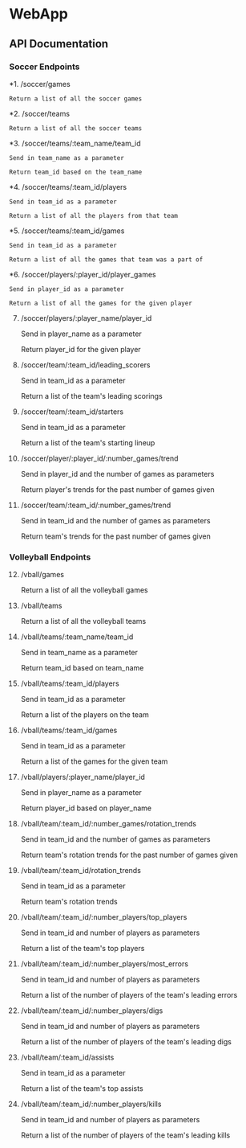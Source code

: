 # WebApp

## API Documentation

### Soccer Endpoints

*1. /soccer/games

    Return a list of all the soccer games

*2. /soccer/teams

    Return a list of all the soccer teams
    
*3. /soccer/teams/:team_name/team_id

    Send in team_name as a parameter

    Return team_id based on the team_name
    
*4. /soccer/teams/:team_id/players

    Send in team_id as a parameter

    Return a list of all the players from that team

*5. /soccer/teams/:team_id/games

    Send in team_id as a parameter

    Return a list of all the games that team was a part of

*6. /soccer/players/:player_id/player_games

    Send in player_id as a parameter

    Return a list of all the games for the given player
    
7. /soccer/players/:player_name/player_id

    Send in player_name as a parameter

    Return player_id for the given player
 
8. /soccer/team/:team_id/leading_scorers

    Send in team_id as a parameter

    Return a list of the team's leading scorings

9. /soccer/team/:team_id/starters

    Send in team_id as a parameter

    Return a list of the team's starting lineup

10. /soccer/player/:player_id/:number_games/trend

    Send in player_id and the number of games as parameters

    Return player's trends for the past number of games given

11. /soccer/team/:team_id/:number_games/trend

    Send in team_id and the number of games as parameters

    Return team's trends for the past number of games given

### Volleyball Endpoints

12. /vball/games

    Return a list of all the volleyball games

13. /vball/teams

    Return a list of all the volleyball teams

14. /vball/teams/:team_name/team_id

    Send in team_name as a parameter

    Return team_id based on team_name

15. /vball/teams/:team_id/players

    Send in team_id as a parameter

    Return a list of the players on the team

16. /vball/teams/:team_id/games

    Send in team_id as a parameter

    Return a list of the games for the given team

17. /vball/players/:player_name/player_id

    Send in player_name as a parameter

    Return player_id based on player_name

18. /vball/team/:team_id/:number_games/rotation_trends

    Send in team_id and the number of games as parameters

    Return team's rotation trends for the past number of games given

19. /vball/team/:team_id/rotation_trends

    Send in team_id as a parameter

    Return team's rotation trends

20. /vball/team/:team_id/:number_players/top_players

    Send in team_id and number of players as parameters

    Return a list of the team's top players

21. /vball/team/:team_id/:number_players/most_errors

    Send in team_id and number of players as parameters

    Return a list of the number of players of the team's leading errors

22. /vball/team/:team_id/:number_players/digs

    Send in team_id and number of players as parameters

    Return a list of the number of players of the team's leading digs

23. /vball/team/:team_id/assists

    Send in team_id as a parameter

    Return a list of the team's top assists

24. /vball/team/:team_id/:number_players/kills

    Send in team_id and number of players as parameters

    Return a list of the number of players of the team's leading kills
